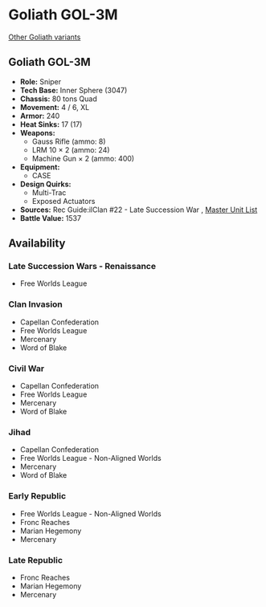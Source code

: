 # Goliath GOL-3M 

[Other Goliath variants](../goliath.md) 

## Goliath GOL-3M 

- **Role:** Sniper 
- **Tech Base:** Inner Sphere (3047) 
- **Chassis:** 80 tons Quad 
- **Movement:** 4 / 6, XL 
- **Armor:** 240 
- **Heat Sinks:** 17 (17) 
- **Weapons:** 
  - Gauss Rifle (ammo: 8) 
  - LRM 10 × 2 (ammo: 24) 
  - Machine Gun × 2 (ammo: 400) 
- **Equipment:** 
  - CASE 
- **Design Quirks:** 
  - Multi-Trac 
  - Exposed Actuators 
- **Sources:** Rec Guide:ilClan #22 - Late Succession War , [Master Unit List](http://masterunitlist.info/Unit/Details/1232/goliath-gol-3m) 
- **Battle Value:** 1537 

## Availability 

### Late Succession Wars - Renaissance 

- Free Worlds League 

### Clan Invasion 

- Capellan Confederation 
- Free Worlds League 
- Mercenary 
- Word of Blake 

### Civil War 

- Capellan Confederation 
- Free Worlds League 
- Mercenary 
- Word of Blake 

### Jihad 

- Capellan Confederation 
- Free Worlds League - Non-Aligned Worlds 
- Mercenary 
- Word of Blake 

### Early Republic 

- Free Worlds League - Non-Aligned Worlds 
- Fronc Reaches 
- Marian Hegemony 
- Mercenary 

### Late Republic 

- Fronc Reaches 
- Marian Hegemony 
- Mercenary 


